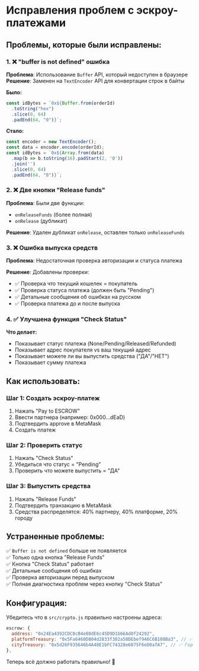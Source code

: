 # Исправления проблем с эскроу-платежами

## Проблемы, которые были исправлены:

### 1. ❌ "buffer is not defined" ошибка
**Проблема**: Использование `Buffer` API, который недоступен в браузере  
**Решение**: Заменен на `TextEncoder` API для конвертации строк в байты

**Было:**
```javascript
const idBytes = `0x${Buffer.from(orderId)
  .toString("hex")
  .slice(0, 64)
  .padEnd(64, "0")}`;
```

**Стало:**
```javascript
const encoder = new TextEncoder();
const data = encoder.encode(orderId);
const idBytes = `0x${Array.from(data)
  .map(b => b.toString(16).padStart(2, '0'))
  .join('')
  .slice(0, 64)
  .padEnd(64, "0")}`;
```

### 2. ❌ Две кнопки "Release funds" 
**Проблема**: Были две функции:
- `onReleaseFunds` (более полная)
- `onRelease` (дубликат)

**Решение**: Удален дубликат `onRelease`, оставлен только `onReleaseFunds`

### 3. ❌ Ошибка выпуска средств 
**Проблема**: Недостаточная проверка авторизации и статуса платежа

**Решение**: Добавлены проверки:
- ✅ Проверка что текущий кошелек = покупатель
- ✅ Проверка статуса платежа (должен быть "Pending")  
- ✅ Детальные сообщения об ошибках на русском
- ✅ Проверка платежа до и после выпуска

### 4. ✅ Улучшена функция "Check Status"
**Что делает:**
- Показывает статус платежа (None/Pending/Released/Refunded)
- Показывает адрес покупателя vs ваш текущий адрес
- Показывает можете ли вы выпустить средства ("ДА"/"НЕТ")
- Показывает сумму платежа

## Как использовать:

### Шаг 1: Создать эскроу-платеж
1. Нажать "Pay to ESCROW"
2. Ввести партнера (например: 0x000...dEaD)
3. Подтвердить approve в MetaMask
4. Создать платеж

### Шаг 2: Проверить статус  
1. Нажать "Check Status"
2. Убедиться что статус = "Pending"
3. Проверить что можете выпустить = "ДА"

### Шаг 3: Выпустить средства
1. Нажать "Release Funds" 
2. Подтвердить транзакцию в MetaMask
3. Средства распределятся: 40% партнеру, 40% платформе, 20% городу

## Устраненные проблемы:

✅ `Buffer is not defined` больше не появляется  
✅ Только одна кнопка "Release Funds"  
✅ Кнопка "Check Status" работает  
✅ Детальные сообщения об ошибках  
✅ Проверка авторизации перед выпуском  
✅ Полная диагностика проблем через кнопку "Check Status"

## Конфигурация:

Убедитесь что в `src/crypto.js` правильно настроены адреса:
```javascript
escrow: {
  address: "0x24Ea4392CDC8cB4e80dE6c45D9D1b66Ad0f24292",
  platformTreasury: "0x5Fa6460D804d2833f302a58DEbef946C6B108Ba3", // ✅ Ваш адрес
  cityTreasury: "0x5d26F935646b4A48E1bFC74328e6875F6eD0afA7", // ✅ Город
},
```

Теперь всё должно работать правильно! 🎉
